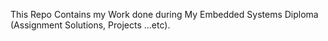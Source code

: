 This Repo Contains my Work done during My Embedded Systems Diploma (Assignment Solutions, Projects ...etc).